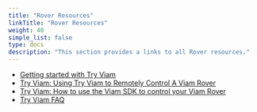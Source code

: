 ```yaml
---
title: "Rover Resources"
linkTitle: "Rover Resources"
weight: 40
simple_list: false
type: docs
description: "This section provides a links to all Rover resources."
---
```


* [Getting started with Try Viam](/getting-started/try-viam)
* [Try Viam: Using Try Viam to Remotely Control A Viam Rover](/tutorials/try-viam)
* [Try Viam: How to use the Viam SDK to control your Viam Rover](/tutorials/try-viam-sdk)
* [Try Viam FAQ](../try-viam-faq)